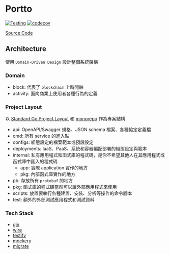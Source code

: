 # Portto

[![Testing](https://github.com/blackhorseya/portto/actions/workflows/test.yaml/badge.svg)](https://github.com/blackhorseya/portto/actions/workflows/test.yaml)
[![codecov](https://codecov.io/gh/blackhorseya/portto/branch/main/graph/badge.svg?token=OGLkIzTeqe)](https://codecov.io/gh/blackhorseya/portto)

[Source Code](https://github.com/blackhorseya/portto)

## Architecture

使用 `Domain-Driven Design` 設計整個系統架構

### Domain

- block: 代表了 `blockchain` 上時間軸
- activity: 面向商業上使用者各種行為的定義

### Project Layout

以 [Standard Go Project Layout](https://github.com/golang-standards/project-layout)
和 [monorepo](https://monorepo.tools/) 作為專案結構

- api: OpenAPI/Swagger 規格、JSON schema 檔案、各種協定定義檔
- cmd: 所有 service 的進入點
- configs: 組態設定的檔案範本或預設設定
- deployments: IaaS、PaaS、系統和容器編配部署的組態設定與範本
- internal: 私有應用程式和函式庫的程式碼，是你不希望其他人在其應用程式或函式庫中匯入的程式碼
    - app: 實際 application 實作的地方
    - pkg: 內部函式庫實作的地方
- pb: 存放所有 `protobuf` 的地方
- pkg: 函式庫的程式碼當然可以讓外部應用程式來使用
- scripts: 放置要執行各種建置、安裝、分析等操作的命令腳本
- test: 額外的外部測試應用程式和測試資料

### Tech Stack

- [gin](https://github.com/gin-gonic/gin)
- [wire](https://github.com/google/wire)
- [testify](https://github.com/stretchr/testify)
- [mockery](https://github.com/vektra/mockery)
- [migrate](https://github.com/golang-migrate/migrate)
